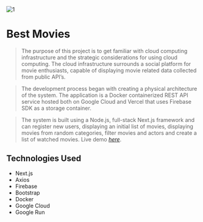 
![1](https://user-images.githubusercontent.com/64922954/206061677-4b538630-7c6f-4d82-b7fa-1dd2c0472514.PNG)
# Best Movies
> The purpose of this project is to get familiar with cloud computing infrastructure and the strategic considerations for using cloud computing. The cloud infrastructure surrounds a social platform for movie enthusiasts, capable of displaying movie related data collected from public API’s. 

> The development process began with creating a physical architecture of the system. The application is a Docker containerized REST API service hosted both on Google Cloud and Vercel that uses Firebase SDK as a storage container.

> The system is built using a Node.js, full-stack Next.js framework and can register new users, displaying an initial list of movies, displaying movies from random categories, filter movies and actors and create a list of watched movies.
> Live demo [_here_](https://movies-google-run-2z2522fkva-lz.a.run.app). 

## Technologies Used
- Next.js
- Axios
- Firebase
- Bootstrap
- Docker
- Google Cloud
- Google Run
